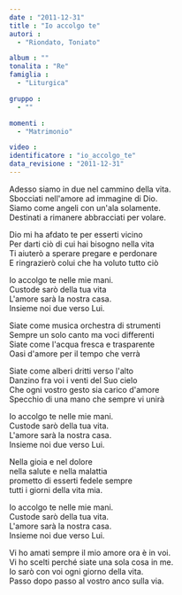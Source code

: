 ```yaml
---
date : "2011-12-31"
title : "Io accolgo te"
autori : 
  - "Riondato, Toniato"

album : ""
tonalita : "Re"
famiglia : 
  - "Liturgica"

gruppo : 
  - ""

momenti : 
  - "Matrimonio"

video : 
identificatore : "io_accolgo_te"
data_revisione : "2011-12-31"
---
```

  
  
  
  
  
  
  
  
  
  
  
   Adesso siamo in due nel cammino della vita.  
Sbocciati nell'amore ad immagine di Dio.  
Siamo come angeli con un'ala solamente.  
Destinati a rimanere abbracciati per volare.  
  
  
  
  
  
  
  
  
  
Dio mi ha afdato te per esserti vicino  
Per darti ciò di cui hai bisogno nella vita  
Ti aiuterò a sperare pregare e perdonare  
E ringrazierò colui che ha voluto tutto ciò  
  
  
  
 Io accolgo te  nelle mie mani.  
Custode sarò  della tua vita  
L'amore sarà la nostra casa.  
Insieme noi due verso Lui.  
  
  
  
  
  
  
  
  
  
  
Siate come musica orchestra di strumenti  
Sempre un solo canto ma voci differenti  
Siate come l'acqua fresca e trasparente  
Oasi d'amore per il tempo che verrà  
  
Siate come alberi dritti verso l'alto  
Danzino fra voi i venti del Suo cielo  
Che ogni vostro gesto sia carico d'amore  
Specchio di una mano che sempre vi unirà  
  
  
  
 Io accolgo te  nelle mie mani.  
Custode sarò  della tua vita.  
L'amore sarà la nostra casa.  
Insieme noi due verso Lui.  
  
  
  
   Nella gioia e nel dolore  
   nella salute e nella malattia  
  prometto di esserti fedele sempre  
tutti i giorni della vita mia.    
  
  
  
 Io accolgo te nelle mie mani.  
Custode sarò della tua vita.  
L'amore sarà   la nostra casa.  
Insieme noi due verso Lui.      
  
  
  
 Vi ho amati sempre il mio amore ora è in voi.  
Vi ho scelti perché siate una sola cosa in me.  
Io sarò con voi ogni giorno della vita.  
Passo dopo passo al vostro anco sulla via.  
  
  
  
  
